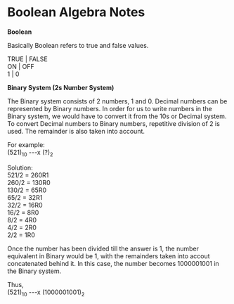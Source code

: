 Boolean Algebra Notes
===

<b>Boolean</b>

Basically Boolean refers to true and false values.
  
TRUE | FALSE  
ON   | OFF  
1    | 0

<b>Binary System (2s Number System)</b>

The Binary system consists of 2 numbers, 1 and 0. Decimal numbers can be represented by Binary numbers. In order for us to write numbers in the Binary system, we would have to convert it from the 10s or Decimal system. To convert Decimal numbers to Binary numbers, repetitive division of 2 is used. The remainder is also taken into account.

For example:  
(521)<sub>10</sub> ---x (?)<sub>2</sub>

Solution:  
521/2 = 260R1  
260/2 = 130R0  
130/2 = 65R0  
65/2 = 32R1  
32/2 = 16R0  
16/2 = 8R0  
8/2 = 4R0  
4/2 = 2R0  
2/2 = 1R0

Once the number has been divided till the answer is 1, the number equivalent in Binary would be 1, with the remainders taken into accout concatenated behind it. In this case, the number becomes 1000001001 in the Binary system.

Thus,  
(521)<sub>10</sub> ---x (1000001001)<sub>2</sub>
